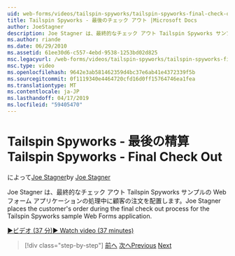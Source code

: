 ```yaml
---
uid: web-forms/videos/tailspin-spyworks/tailspin-spyworks-final-check-out
title: Tailspin Spyworks - 最後のチェック アウト |Microsoft Docs
author: JoeStagner
description: Joe Stagner は、最終的なチェック アウト Tailspin Spyworks サンプルの Web フォーム アプリケーションの処理中に顧客の注文を配置します。
ms.author: riande
ms.date: 06/29/2010
ms.assetid: 61ee30d6-c557-4ebd-9538-1253bd02d825
msc.legacyurl: /web-forms/videos/tailspin-spyworks/tailspin-spyworks-final-check-out
msc.type: video
ms.openlocfilehash: 9642e3ab581462359d4bc37e6ab41e4372339f5b
ms.sourcegitcommit: 0f1119340e4464720cfd16d0ff15764746ea1fea
ms.translationtype: MT
ms.contentlocale: ja-JP
ms.lasthandoff: 04/17/2019
ms.locfileid: "59405470"
---
```

# <a name="tailspin-spyworks---final-check-out"></a><span data-ttu-id="fc764-103">Tailspin Spyworks - 最後の精算</span><span class="sxs-lookup"><span data-stu-id="fc764-103">Tailspin Spyworks - Final Check Out</span></span>

<span data-ttu-id="fc764-104">によって[Joe Stagner](https://github.com/JoeStagner)</span><span class="sxs-lookup"><span data-stu-id="fc764-104">by [Joe Stagner](https://github.com/JoeStagner)</span></span>

<span data-ttu-id="fc764-105">Joe Stagner は、最終的なチェック アウト Tailspin Spyworks サンプルの Web フォーム アプリケーションの処理中に顧客の注文を配置します。</span><span class="sxs-lookup"><span data-stu-id="fc764-105">Joe Stagner places the customer's order during the final check out process for the Tailspin Spyworks sample Web Forms application.</span></span>

[<span data-ttu-id="fc764-106">&#9654;ビデオ (37 分)</span><span class="sxs-lookup"><span data-stu-id="fc764-106">&#9654; Watch video (37 minutes)</span></span>](https://channel9.msdn.com/Blogs/ASP-NET-Site-Videos/tailspin-spyworks-final-check-out)

> [!div class="step-by-step"]
> <span data-ttu-id="fc764-107">[前へ](tailspin-spyworks-migrate-the-shopping-cart.md)
> [次へ](tailspin-spyworks-adding-user-product-reviews.md)</span><span class="sxs-lookup"><span data-stu-id="fc764-107">[Previous](tailspin-spyworks-migrate-the-shopping-cart.md)
[Next](tailspin-spyworks-adding-user-product-reviews.md)</span></span>
